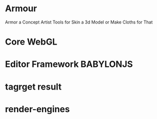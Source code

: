 # Armour
Armor a Concept Artist Tools for Skin a 3d Model or Make Cloths for That

# Core WebGL 
# Editor Framework BABYLONJS 

# tagrget result 
# render-engines
